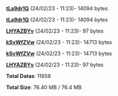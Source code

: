 [**tLa9dr1Q**](/data/tLa9dr1Q.txt) (24/02/23 - 11:23)- 14094 bytes

[**tLa9dr1Q**](/data/tLa9dr1Q.txt) (24/02/23 - 11:23)- 14094 bytes

[**LHYAZBYv**](/data/LHYAZBYv.txt) (24/02/23 - 11:23)- 97 bytes

[**kSvWfZVw**](/data/kSvWfZVw.txt) (24/02/23 - 11:23)- 14713 bytes

[**kSvWfZVw**](/data/kSvWfZVw.txt) (24/02/23 - 11:23)- 14713 bytes

[**LHYAZBYv**](/data/LHYAZBYv.txt) (24/02/23 - 11:23)- 97 bytes

**Total Datas**: 11658

**Total Size**: 76.40 MB / 76.4 MB